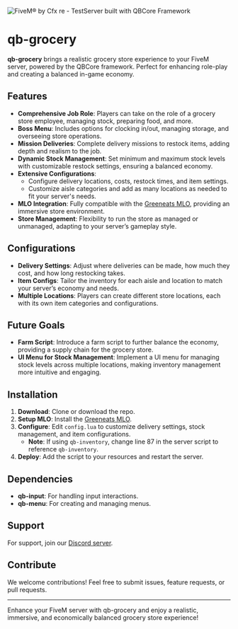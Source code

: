 

![FiveM® by Cfx re - TestServer built with QBCore Framework](https://github.com/user-attachments/assets/e814afad-8fa6-40d8-95bf-beb8fc64d080)

# qb-grocery

**qb-grocery** brings a realistic grocery store experience to your FiveM server, powered by the QBCore framework. Perfect for enhancing role-play and creating a balanced in-game economy.

## Features

- **Comprehensive Job Role**: Players can take on the role of a grocery store employee, managing stock, preparing food, and more.
- **Boss Menu**: Includes options for clocking in/out, managing storage, and overseeing store operations.
- **Mission Deliveries**: Complete delivery missions to restock items, adding depth and realism to the job.
- **Dynamic Stock Management**: Set minimum and maximum stock levels with customizable restock settings, ensuring a balanced economy.
- **Extensive Configurations**: 
  - Configure delivery locations, costs, restock times, and item settings.
  - Customize aisle categories and add as many locations as needed to fit your server's needs.
- **MLO Integration**: Fully compatible with the [Greeneats MLO](https://github.com/Motogege91/moto_greeneats), providing an immersive store environment.
- **Store Management**: Flexibility to run the store as managed or unmanaged, adapting to your server’s gameplay style.

## Configurations

- **Delivery Settings**: Adjust where deliveries can be made, how much they cost, and how long restocking takes.
- **Item Configs**: Tailor the inventory for each aisle and location to match your server’s economy and needs.
- **Multiple Locations**: Players can create different store locations, each with its own item categories and configurations.

## Future Goals

- **Farm Script**: Introduce a farm script to further balance the economy, providing a supply chain for the grocery store.
- **UI Menu for Stock Management**: Implement a UI menu for managing stock levels across multiple locations, making inventory management more intuitive and engaging.

## Installation

1. **Download**: Clone or download the repo.
2. **Setup MLO**: Install the [Greeneats MLO](https://github.com/Motogege91/moto_greeneats).
3. **Configure**: Edit `config.lua` to customize delivery settings, stock management, and item configurations.
   - **Note**: If using `qb-inventory`, change line 87 in the server script to reference `qb-inventory`.
4. **Deploy**: Add the script to your resources and restart the server.

## Dependencies

- **qb-input**: For handling input interactions.
- **qb-menu**: For creating and managing menus.

## Support

For support, join our [Discord server](https://discord.gg/V7BnMKSe).

## Contribute

We welcome contributions! Feel free to submit issues, feature requests, or pull requests.

---

Enhance your FiveM server with qb-grocery and enjoy a realistic, immersive, and economically balanced grocery store experience!

